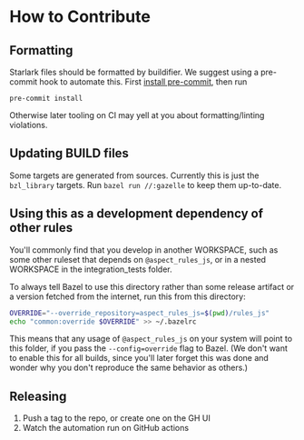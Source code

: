 # How to Contribute

## Formatting

Starlark files should be formatted by buildifier.
We suggest using a pre-commit hook to automate this.
First [install pre-commit](https://pre-commit.com/#installation),
then run

```shell
pre-commit install
```

Otherwise later tooling on CI may yell at you about formatting/linting violations.

## Updating BUILD files

Some targets are generated from sources.
Currently this is just the `bzl_library` targets.
Run `bazel run //:gazelle` to keep them up-to-date.

## Using this as a development dependency of other rules

You'll commonly find that you develop in another WORKSPACE, such as
some other ruleset that depends on `@aspect_rules_js`, or in a nested
WORKSPACE in the integration_tests folder.

To always tell Bazel to use this directory rather than some release
artifact or a version fetched from the internet, run this from this
directory:

```sh
OVERRIDE="--override_repository=aspect_rules_js=$(pwd)/rules_js"
echo "common:override $OVERRIDE" >> ~/.bazelrc
```

This means that any usage of `@aspect_rules_js` on your system will point to this folder, if you
pass the `--config=override` flag to Bazel.
(We don't want to enable this for all builds, since you'll later forget this was done and wonder
why you don't reproduce the same behavior as others.)

## Releasing

1. Push a tag to the repo, or create one on the GH UI
1. Watch the automation run on GitHub actions
